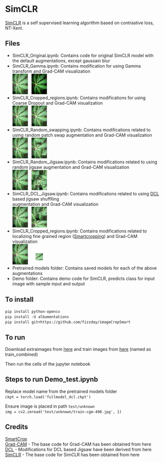 # SimCLR

[SimCLR](https://arxiv.org/abs/2002.05709) is a self supervised learning algorithm based on contrastive loss, NT-Xent.

## Files

- SimCLR_Original.ipynb: Contains code for original SimCLR model with the default augmentations, except gaussain blur
- SimCLR_Gamma.ipynb: Contains modification for using Gamma transform and Grad-CAM visualization <br/>
  <img src = "../images/train-cgm-651.jpg" class="center" alt = "cbb" width ="50" /> &nbsp; <img src = "../images/gamma_image.jpg" class="center" alt = "gamma" width ="50" /> &nbsp;
- SimCLR_Cropped_regions.ipynb: Contains modifications for using Coarse Dropout and Grad-CAM visualization <br/>
  <img src = "../images/train-cgm-651.jpg" class="center" alt = "cbb" width ="50" /> &nbsp; <img src = "../images/dropout_image.jpg" class="center" alt = "gamma" width ="50" /> &nbsp;
- SimCLR_Random_swapping.ipynb: Contains modifications related to using random patch swap augmentation and Grad-CAM visualization <br/>
 <img src = "../images/train-cgm-651.jpg" class="center" alt = "cbb" width ="50" /> &nbsp; <img src = "../images/swapped.jpg" class="center" alt = "gamma" width ="50" /> &nbsp;
- SimCLR_Random_Jigsaw.ipynb: Contains modifications related to using random jigsaw augmentation and Grad-CAM visualization <br/>
  <img src = "../images/train-cgm-651.jpg" class="center" alt = "cbb" width ="50" /> &nbsp; <img src = "../images/random_jigsaw.jpg" class="center" alt = "gamma" height="65" width ="50" /> &nbsp;
- SimCLR_DCL_Jigsaw.ipynb: Contains modifications related to using [DCL](https://openaccess.thecvf.com/content_CVPR_2019/papers/Chen_Destruction_and_Construction_Learning_for_Fine-Grained_Image_Recognition_CVPR_2019_paper.pdf) based jigsaw shufflling <br/> augmentation and Grad-CAM visualization <br/>
  <img src = "../images/train-cgm-651.jpg" class="center" alt = "cbb" width ="50" /> &nbsp; <img src = "../images/dcl_jigsaw.jpg" class="center" alt = "gamma" width ="50" /> &nbsp;
- SimCLR_Cropped_regions.ipynb: Contains modifications related to localizing fine grained region ([Smartcropping](https://github.com/fizzday/imageCropSmart)) and Grad-CAM visualization <br/>
  <img src = "../images/train-cgm-651.jpg" class="center" alt = "cbb" width ="50" /> &nbsp; <img src = "../images/whiter.jpg" class="center" alt = "gamma" width ="50" /> &nbsp;
- Pretrained models folder: Contains saved models for each of the above augmentations
- Demo folder: Contains demo code for SimCLR, predicts class for input image with sample input and output

## To install

`pip install python-opencv` <br/>
`pip install -U albumentations` <br/>
`pip install git+https://github.com/fizzday/imageCropSmart` <br/>

## To run

Download extraimages from [here](https://www.kaggle.com/c/cassava-disease/data?select=extraimages.zip) and train images from [here](https://mbzuaiac-my.sharepoint.com/:u:/g/personal/20020076_mbzuai_ac_ae/EbYi3fiug3FAjjjT7UcLfJgBdvnnO6b_8RE4HzZbUJTscQ?e=rfmfym) (named as train_combined) <br/>

Then run the cells of the jupyter notebook

## Steps to run Demo_test.ipynb

Replace model name from the pretrained models folder <br/>
```ckpt = torch.load('fullmodel_dcl.ckpt')``` <br/>

Ensure image is placed in path ```test/unknown``` <br/>
```img = cv2.imread('test/unknown/train-cgm-490.jpg', 1)```
  
## Credits
 
[SmartCrop](https://github.com/fizzday/imageCropSmart) <br/>
[Grad-CAM](https://github.com/yaleCat/Grad-CAM-pytorch) - The base code for Grad-CAM has been obtained from here<br/>
[DCL](https://github.com/JDAI-CV/DCL) - Modifications for DCL based Jigsaw have been derived from here <br/>
[SimCLR](https://github.com/ssumin6/SimCLR) - The base code for SimCLR has been obtained from here <br/>
